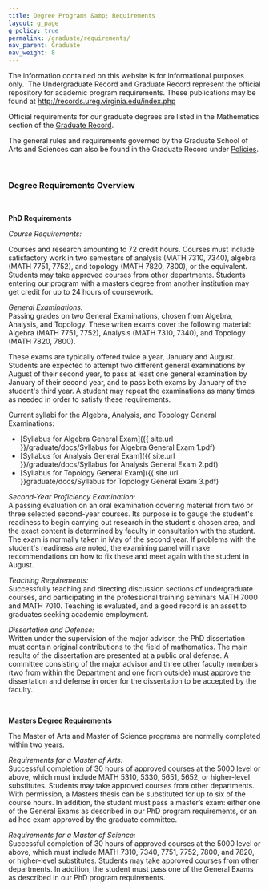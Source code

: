 ```yaml
---
title: Degree Programs &amp; Requirements
layout: g_page
g_policy: true
permalink: /graduate/requirements/
nav_parent: Graduate
nav_weight: 8
---
```

<p>The information contained on this website is for informational purposes only.&nbsp; The Undergraduate Record and Graduate Record represent the official repository for academic program requirements. These publications may be found at <a href="http://records.ureg.virginia.edu/index.php">http://records.ureg.virginia.edu/index.php</a></p>

<p>Official requirements for our graduate degrees are listed in the Mathematics section of the <a href="//records.ureg.virginia.edu/preview_program.php?catoid=38&amp;poid=4093"> Graduate Record</a>.</p>

<p>The general rules and requirements governed by the Graduate School of Arts and Sciences can also be found in the Graduate Record under <a href="http://records.ureg.virginia.edu/content.php?catoid=38&amp;navoid=2193">Policies</a>.</p>

<p>&nbsp;</p>

<h3>Degree Requirements Overview</h3>

<p>&nbsp;</p>

<p><strong>PhD Requirements</strong></p>

<p><em>Course Requirements:</em></p>

<p>Courses and research amounting to 72 credit hours. Courses must include satisfactory work in two semesters of analysis (MATH 7310, 7340), algebra (MATH 7751, 7752), and topology (MATH 7820, 7800), or the equivalent. Students may take approved courses from other departments. Students entering our program with a masters degree from another institution may get credit for up to 24 hours of coursework.</p>

<p><em>General Examinations:</em><br />
Passing grades on two General Examinations, chosen from Algebra, Analysis, and Topology. These writen exams cover the following material: Algebra (MATH 7751, 7752), Analysis (MATH 7310, 7340), and Topology (MATH 7820, 7800).</p>

<p>These exams are typically offered twice a year, January and August. Students are expected to attempt two different general examinations by August of their second year, to pass at least one general examination by January of their second year, and to pass both exams by January of the student&#39;s third year. A student may repeat the examinations as many times as needed in order to satisfy these requirements.</p>

<p>Current syllabi for the Algebra, Analysis, and Topology General Examinations:</p>

- [Syllabus for Algebra General Exam]({{ site.url }}/graduate/docs/Syllabus for Algebra General Exam 1.pdf)
- [Syllabus for Analysis General Exam]({{ site.url }}/graduate/docs/Syllabus for Analysis General Exam 2.pdf)
- [Syllabus for Topology General Exam]({{ site.url }}graduate/docs/Syllabus for Topology General Exam 3.pdf)

<p><em>Second-Year Proficiency Examination:</em><br />
A passing evaluation on an oral examination covering material from two or three selected second-year courses. Its purpose is to gauge the student&#39;s readiness to begin carrying out research in the student&#39;s chosen area, and the exact content is determined by faculty in consultation with the student. The exam is normally taken in May of the second year. If problems with the student&#39;s readiness are noted, the examining panel will make recommendations on how to fix these and meet again with the student in August.</p>

<p><em>Teaching Requirements:</em><br />
Successfully teaching and directing discussion sections of undergraduate courses, and participating in the professional training seminars MATH 7000 and MATH 7010. Teaching is evaluated, and a good record is an asset to graduates seeking academic employment.</p>

<p><em>Dissertation and Defense:</em><br />
Written under the supervision of the major advisor, the PhD dissertation must contain original contributions to the field of mathematics. The main results of the dissertation are presented at a public oral defense. A committee consisting of the major advisor and three other faculty members (two from within the Department and one from outside) must approve the dissertation and defense in order for the dissertation to be accepted by the faculty.</p>

<p>&nbsp;</p>

<p><strong>Masters Degree Requirements</strong></p>

<p>The Master of Arts and Master of Science programs are normally completed within two years.</p>

<p><em>Requirements for a Master of Arts:</em><br />
Successful completion of 30 hours of approved courses at the 5000 level or above, which must include MATH 5310, 5330, 5651, 5652, or higher-level substitutes. Students may take approved courses from other departments. With permission, a Masters thesis can be substituted for up to six of the course hours.&nbsp;In addition, the student must pass a master&rsquo;s exam: either one of the General Exams as described in our PhD program requirements, or an ad hoc exam approved by the graduate committee.</p>

<p><em>Requirements for a Master of Science:</em><br />
Successful completion of 30 hours of approved courses at the 5000 level or above, which must include MATH 7310, 7340, 7751, 7752, 7800, and 7820, or higher-level substitutes. Students may take approved courses from other departments. In addition, the student must pass one of the General Exams as described in our PhD program requirements.</p>
